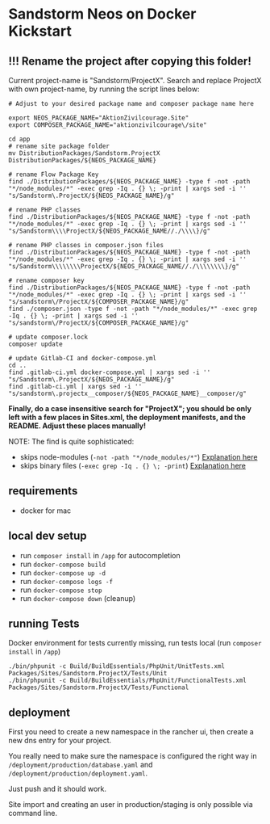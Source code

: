 # Sandstorm Neos on Docker Kickstart

## !!! Rename the project after copying this folder!
Current project-name is "Sandstorm/ProjectX". Search and replace ProjectX with own project-name, by running the script lines below:

```
# Adjust to your desired package name and composer package name here

export NEOS_PACKAGE_NAME="AktionZivilcourage.Site"
export COMPOSER_PACKAGE_NAME="aktionzivilcourage\/site"

cd app
# rename site package folder
mv DistributionPackages/Sandstorm.ProjectX DistributionPackages/${NEOS_PACKAGE_NAME}

# rename Flow Package Key
find ./DistributionPackages/${NEOS_PACKAGE_NAME} -type f -not -path "*/node_modules/*" -exec grep -Iq . {} \; -print | xargs sed -i '' "s/Sandstorm\.ProjectX/${NEOS_PACKAGE_NAME}/g"

# rename PHP classes
find ./DistributionPackages/${NEOS_PACKAGE_NAME} -type f -not -path "*/node_modules/*" -exec grep -Iq . {} \; -print | xargs sed -i '' "s/Sandstorm\\\\ProjectX/${NEOS_PACKAGE_NAME//./\\\\}/g"

# rename PHP classes in composer.json files
find ./DistributionPackages/${NEOS_PACKAGE_NAME} -type f -not -path "*/node_modules/*" -exec grep -Iq . {} \; -print | xargs sed -i '' "s/Sandstorm\\\\\\\\ProjectX/${NEOS_PACKAGE_NAME//./\\\\\\\\}/g"

# rename composer key
find ./DistributionPackages/${NEOS_PACKAGE_NAME} -type f -not -path "*/node_modules/*" -exec grep -Iq . {} \; -print | xargs sed -i '' "s/sandstorm\/ProjectX/${COMPOSER_PACKAGE_NAME}/g"
find ./composer.json -type f -not -path "*/node_modules/*" -exec grep -Iq . {} \; -print | xargs sed -i '' "s/sandstorm\/ProjectX/${COMPOSER_PACKAGE_NAME}/g"

# update composer.lock
composer update

# update Gitlab-CI and docker-compose.yml
cd ..
find .gitlab-ci.yml docker-compose.yml | xargs sed -i '' "s/Sandstorm\.ProjectX/${NEOS_PACKAGE_NAME}/g"
find .gitlab-ci.yml | xargs sed -i '' "s/sandstorm\.projectx__composer/${NEOS_PACKAGE_NAME}__composer/g"
```

**Finally, do a case insensitive search for "ProjectX"; you should be only left with a few places in Sites.xml, the deployment manifests, and the README. Adjust these places manually!**

NOTE: The find is quite sophisticated:
- skips node-modules (`-not -path "*/node_modules/*"`) [Explanation here](https://stackoverflow.com/a/15736463/4921449)
- skips binary files (`-exec grep -Iq . {} \; -print`) [Explanation here](https://stackoverflow.com/a/13659891/4921449)


## requirements
- docker for mac


## local dev setup

- run `composer install` in `/app` for autocompletion
- run `docker-compose build`
- run `docker-compose up -d`
- run `docker-compose logs -f`
- run `docker-compose stop`
- run `docker-compose down` (cleanup)

## running Tests
Docker environment for tests currently missing, run tests local (run `composer install` in `/app`)

```
./bin/phpunit -c Build/BuildEssentials/PhpUnit/UnitTests.xml Packages/Sites/Sandstorm.ProjectX/Tests/Unit
./bin/phpunit -c Build/BuildEssentials/PhpUnit/FunctionalTests.xml Packages/Sites/Sandstorm.ProjectX/Tests/Functional
```

## deployment

First you need to create a new namespace in the rancher ui, then create a new dns entry for your project.

You really need to make sure the namespace is configured the right way in `/deployment/production/database.yaml`
and `/deployment/production/deployment.yaml`.

Just push and it should work.

Site import and creating an user in production/staging is only possible via command line.
